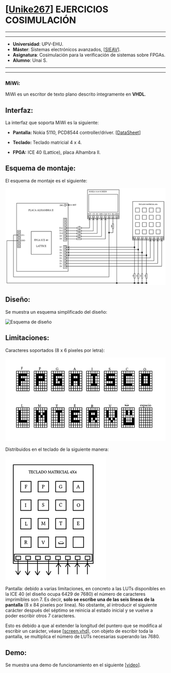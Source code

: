 # [[Unike267](https://github.com/Unike267)] EJERCICIOS COSIMULACIÓN
---
---

- **Universidad**: UPV-EHU.
- **Máster**: Sistemas electrónicos avanzados, [[SIEAV](https://github.com/umarcor/SIEAV)].
- **Asignatura**: Cosimulación para la verificación de sistemas sobre FPGAs.
- **Alumno**: Unai S.

---
---

### MiWi:

MiWi es un escritor de texto plano descrito íntegramente en **VHDL**.

## Interfaz:

La interfaz que soporta MiWi es la siguiente:

- **Pantalla:** Nokia 5110, PCD8544 controller/driver. [[DataSheet](https://github.com/EleonoreMizo/pedalevite/blob/master/doc/datasheets/Philips%20PCD8544%20-%20IC%2C%2048x84%20pixels%20matrix%20LCD%20controller%20(Nokia%205110).pdf)]

- **Teclado:** Teclado matricial 4 x 4.

- **FPGA:** ICE 40 (Lattice), placa Alhambra II.

## Esquema de montaje:

El esquema de montaje es el siguiente:

![Esquema de montaje](https://github.com/Unike267/Photos/blob/master/UNI-Photos/cosim/ESQUEMA_MONTAJE.png)

## Diseño:

Se muestra un esquema simplificado del diseño:

![Esquema de diseño](https://github.com/Unike267/Photos/blob/master/UNI-Photos/cosim/ESQUEMA_DISE%C3%91O.png)

## Limitaciones:

Caracteres soportados (8 x 6 pixeles por letra):

![Caracteres soportados](https://github.com/Unike267/Photos/blob/master/UNI-Photos/cosim/CARACTERES.png)

Distribuidos en el teclado de la siguiente manera:

![teclado](https://github.com/Unike267/Photos/blob/master/UNI-Photos/cosim/TECLADO.png)

Pantalla: debido a varias limitaciones, en concreto a las LUTs disponibles en la ICE 40 (el diseño ocupa 6429 de 7680) el número de caracteres imprimibles son 7. Es decir, **solo se escribe una de las seis lineas de la pantalla** (8 x 84 pixeles por linea). No obstante, al introducir el siguiente carácter después del séptimo se reinicia al estado inicial y se vuelve a poder escribir otros 7 caracteres. 

Esto es debido a que al extender la longitud del puntero que se modifica al escribir un carácter, véase [[screen.vhd](https://github.com/Unike267/Ejercicios-Cosimulacion/blob/main/MiWi/Top/screen.vhd)], con objeto de escribir toda la pantalla, se multiplica el número de LUTs necesarias superando las 7680.

## Demo:

Se muestra una demo de funcionamiento en el siguiente [[video](https://www.youtube.com/watch?v=qeRFKENe8lA)].

